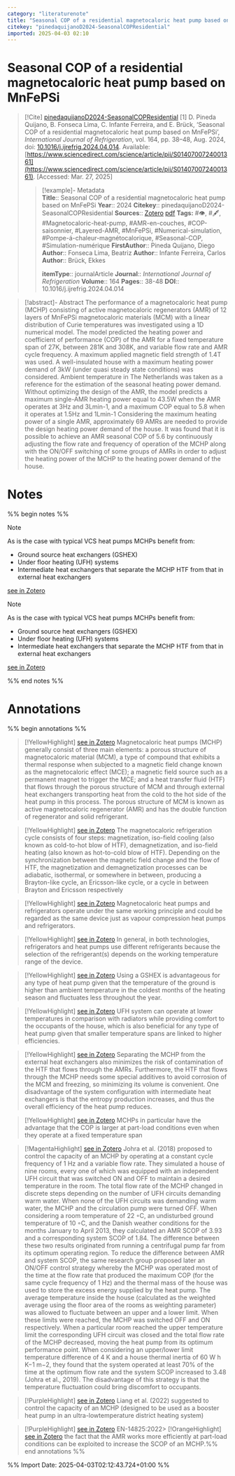 ```yaml
---
category: "literaturenote"
title: "Seasonal COP of a residential magnetocaloric heat pump based on MnFePSi"
citekey: "pinedaquijanoD2024-SeasonalCOPResidential"
imported: 2025-04-03 02:10
---
```


# Seasonal COP of a residential magnetocaloric heat pump based on MnFePSi


> [!Cite] [pinedaquijanoD2024-SeasonalCOPResidential](zotero://select/library/items/4UL23AVD)
> [1]  D. Pineda Quijano, B. Fonseca Lima, C. Infante Ferreira, and E. Brück, ‘Seasonal COP of a residential magnetocaloric heat pump based on MnFePSi’, _International Journal of Refrigeration_, vol. 164, pp. 38–48, Aug. 2024, doi: [10.1016/j.ijrefrig.2024.04.014](https://doi.org/10.1016/j.ijrefrig.2024.04.014). Available: [https://www.sciencedirect.com/science/article/pii/S0140700724001361](https://www.sciencedirect.com/science/article/pii/S0140700724001361). [Accessed: Mar. 27, 2025]
> > [!example]- Metadata    
> > **Title**:: Seasonal COP of a residential magnetocaloric heat pump based on MnFePSi
> > **Year**:: 2024
> > **Citekey**:: pinedaquijanoD2024-SeasonalCOPResidential
> > **Sources**:: [Zotero](zotero://select/library/items/4UL23AVD) [pdf](file:////home/joeashton/Zotero/storage/WXB5L4ZH/Pineda%20Quijano%20et%20al.%20-%202024%20-%20Seasonal%20COP%20of%20a%20residential%20magnetocaloric%20heat%20pump%20based%20on%20MnFePSi.pdf) 
> > **Tags:** #👁, #🖋, #Magnetocaloric-heat-pump, #AMR-en-couches, #COP-saisonnier, #Layered-AMR, #MnFePSi, #Numerical-simulation, #Pompe-á-chaleur-magnétocalorique, #Seasonal-COP, #Simulation-numérique
> > **FirstAuthor**:: Pineda Quijano, Diego
> > **Author**:: Fonseca Lima, Beatriz
> > **Author**:: Infante Ferreira, Carlos
> > **Author**:: Brück, Ekkes
> > 
> > **itemType**:: journalArticle
> > **Journal**:: *International Journal of Refrigeration*
> > **Volume**:: 164
> > **Pages**:: 38-48
> > **DOI**:: 10.1016/j.ijrefrig.2024.04.014

> [!abstract]- Abstract
> The performance of a magnetocaloric heat pump (MCHP) consisting of active magnetocaloric regenerators (AMR) of 12 layers of MnFePSi magnetocaloric materials (MCM) with a linear distribution of Curie temperatures was investigated using a 1D numerical model. The model predicted the heating power and coefficient of performance (COP) of the AMR for a fixed temperature span of 27K, between 281K and 308K, and variable flow rate and AMR cycle frequency. A maximum applied magnetic field strength of 1.4T was used. A well-insulated house with a maximum heating power demand of 3kW (under quasi steady state conditions) was considered. Ambient temperature in The Netherlands was taken as a reference for the estimation of the seasonal heating power demand. Without optimizing the design of the AMR, the model predicts a maximum single-AMR heating power equal to 43.5W when the AMR operates at 3Hz and 3Lmin-1, and a maximum COP equal to 5.8 when it operates at 1.5Hz and 1Lmin-1 Considering the maximum heating power of a single AMR, approximately 69 AMRs are needed to provide the design heating power demand of the house. It was found that it is possible to achieve an AMR seasonal COP of 5.6 by continuously adjusting the flow rate and frequency of operation of the MCHP along with the ON/OFF switching of some groups of AMRs in order to adjust the heating power of the MCHP to the heating power demand of the house.

# Notes

%% begin notes %%

> [!note]
> As is the case with typical VCS heat pumps MCHPs benefit from:  
> 
> - Ground source heat exchangers (GSHEX)
> - Under floor heating (UFH) systems
> - Intermediate heat exchangers that separate the MCHP HTF from that in external heat exchangers
>
> [see in Zotero](zotero://select/library/items/MSKL6T5J)

> [!note]
> As is the case with typical VCS heat pumps MCHPs benefit from:  
> 
> - Ground source heat exchangers (GSHEX)
> - Under floor heating (UFH) systems
> - Intermediate heat exchangers that separate the MCHP HTF from that in external heat exchangers
>
> [see in Zotero](zotero://select/library/items/MSKL6T5J)

%% end notes %%

# Annotations

%% begin annotations %%

> [!YellowHighlight] [see in Zotero](zotero://open-pdf/library/items/WXB5L4ZH?page=38&annotation=UQMM6FAG)
> Magnetocaloric heat pumps (MCHP) generally consist of three main elements: a porous structure of magnetocaloric material (MCM), a type of compound that exhibits a thermal response when subjected to a magnetic field change known as the magnetocaloric effect (MCE); a magnetic field source such as a permanent magnet to trigger the MCE; and a heat transfer fluid (HTF) that flows through the porous structure of MCM and through external heat exchangers transporting heat from the cold to the hot side of the heat pump in this process. The porous structure of MCM is known as active magnetocaloric regenerator (AMR) and has the double function of regenerator and solid refrigerant.

> [!YellowHighlight] [see in Zotero](zotero://open-pdf/library/items/WXB5L4ZH?page=39&annotation=8QDRGNEW)
> The magnetocaloric refrigeration cycle consists of four steps: magnetization, iso-field cooling (also known as cold-to-hot blow of HTF), demagnetization, and iso-field heating (also known as hot-to-cold blow of HTF). Depending on the synchronization between the magnetic field change and the flow of HTF, the magnetization and demagnetization processes can be adiabatic, isothermal, or somewhere in between, producing a Brayton-like cycle, an Ericsson-like cycle, or a cycle in between Brayton and Ericsson respectively

> [!YellowHighlight] [see in Zotero](zotero://open-pdf/library/items/WXB5L4ZH?page=39&annotation=QQGY5XX7)
> Magnetocaloric heat pumps and refrigerators operate under the same working principle and could be regarded as the same device just as vapour compression heat pumps and refrigerators.

> [!YellowHighlight] [see in Zotero](zotero://open-pdf/library/items/WXB5L4ZH?page=39&annotation=CTB5MDT3)
> In general, in both technologies, refrigerators and heat pumps use different refrigerants because the selection of the refrigerant(s) depends on the working temperature range of the device.

> [!YellowHighlight] [see in Zotero](zotero://open-pdf/library/items/WXB5L4ZH?page=39&annotation=ZIAW2WZJ)
> Using a GSHEX is advantageous for any type of heat pump given that the temperature of the ground is higher than ambient temperature in the coldest months of the heating season and fluctuates less throughout the year.

> [!YellowHighlight] [see in Zotero](zotero://open-pdf/library/items/WXB5L4ZH?page=39&annotation=4H5DXZ7P)
> UFH system can operate at lower temperatures in comparison with radiators while providing comfort to the occupants of the house, which is also beneficial for any type of heat pump given that smaller temperature spans are linked to higher efficiencies.

> [!YellowHighlight] [see in Zotero](zotero://open-pdf/library/items/WXB5L4ZH?page=40&annotation=88TY4VAJ)
> Separating the MCHP from the external heat exchangers also minimizes the risk of contamination of the HTF that flows through the AMRs. Furthermore, the HTF that flows through the MCHP needs some special additives to avoid corrosion of the MCM and freezing, so minimizing its volume is convenient. One disadvantage of the system configuration with intermediate heat exchangers is that the entropy production increases, and thus the overall efficiency of the heat pump reduces.

> [!YellowHighlight] [see in Zotero](zotero://open-pdf/library/items/WXB5L4ZH?page=40&annotation=PKKHQXSG)
> MCHPs in particular have the advantage that the COP is larger at part-load conditions even when they operate at a fixed temperature span

> [!MagentaHighlight] [see in Zotero](zotero://open-pdf/library/items/WXB5L4ZH?page=40&annotation=D9AVLTD2)
> Johra et al. (2018) proposed to control the capacity of an MCHP by operating at a constant cycle frequency of 1 Hz and a variable flow rate. They simulated a house of nine rooms, every one of which was equipped with an independent UFH circuit that was switched ON and OFF to maintain a desired temperature in the room. The total flow rate of the MCHP changed in discrete steps depending on the number of UFH circuits demanding warm water. When none of the UFH circuits was demanding warm water, the MCHP and the circulation pump were turned OFF. When considering a room temperature of 22 ◦C, an undisturbed ground temperature of 10 ◦C, and the Danish weather conditions for the months January to April 2013, they calculated an AMR SCOP of 3.93 and a corresponding system SCOP of 1.84. The difference between these two results originated from running a centrifugal pump far from its optimum operating region. To reduce the difference between AMR and system SCOP, the same research group proposed later an ON/OFF control strategy whereby the MCHP was operated most of the time at the flow rate that produced the maximum COP (for the same cycle frequency of 1 Hz) and the thermal mass of the house was used to store the excess energy supplied by the heat pump. The average temperature inside the house (calculated as the weighted average using the floor area of the rooms as weighting parameter) was allowed to fluctuate between an upper and a lower limit. When these limits were reached, the MCHP was switched OFF and ON respectively. When a particular room reached the upper temperature limit the corresponding UFH circuit was closed and the total flow rate of the MCHP decreased, moving the heat pump from its optimum performance point. When considering an upper/lower limit temperature difference of 4 K and a house thermal inertia of 60 W h K−1 m−2, they found that the system operated at least 70% of the time at the optimum flow rate and the system SCOP increased to 3.48 (Johra et al., 2019). The disadvantage of this strategy is that the temperature fluctuation could bring discomfort to occupants.

> [!PurpleHighlight] [see in Zotero](zotero://open-pdf/library/items/WXB5L4ZH?page=40&annotation=EWMDU4IQ)
> Liang et al. (2022) suggested to control the capacity of an MCHP (designed to be used as a booster heat pump in an ultra-lowtemperature district heating system)

> [!PurpleHighlight] [see in Zotero](zotero://open-pdf/library/items/WXB5L4ZH?page=42&annotation=M2RXDNG8)
> EN-14825:2022> [!OrangeHighlight] [see in Zotero](zotero://open-pdf/library/items/WXB5L4ZH?page=43&annotation=Z4Y4I8J4)
> the fact that the AMR works more efficiently at part-load conditions can be exploited to increase the SCOP of an MCHP.%% end annotations %%

%% Import Date: 2025-04-03T02:12:43.724+01:00 %%
